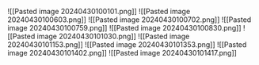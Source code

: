 ![[Pasted image 20240430100101.png]]
![[Pasted image 20240430100603.png]]
![[Pasted image 20240430100702.png]]
![[Pasted image 20240430100759.png]]
![[Pasted image 20240430100830.png]]
![[Pasted image 20240430101030.png]]
![[Pasted image 20240430101153.png]]
![[Pasted image 20240430101353.png]]
![[Pasted image 20240430101402.png]]
![[Pasted image 20240430101417.png]]
